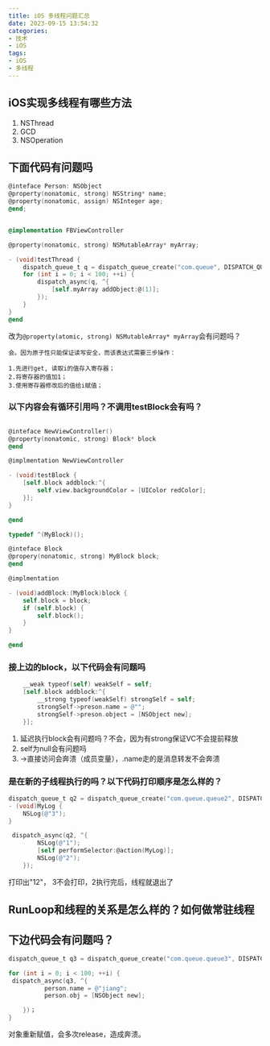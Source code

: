 ```yaml
---
title: iOS 多线程问题汇总
date: 2023-09-15 13:54:32
categories:
- 技术
- iOS
tags:
- iOS
- 多线程
---
```



## iOS实现多线程有哪些方法

1. NSThread
2. GCD
3. NSOperation


## 下面代码有问题吗

```Objective-C
@inteface Person: NSObject
@property(nonatomic, strong) NSString* name;
@property(nonatomic, assign) NSInteger age;
@end;


@implementation FBViewController

@property(nonatomic, strong) NSMutableArray* myArray;

- (void)testThread {
    dispatch_queue_t q = dispatch_queue_create("com.queue", DISPATCH_QUEUE_SERIAL);
    for (int i = 0; i < 100; ++i) {
        dispatch_async(q, ^{
            [self.myArray addObject:@(1)];
        });
    }
}
@end

```

改为``@property(atomic, strong) NSMutableArray* myArray``会有问题吗？

    会。因为原子性只能保证读写安全，而该表达式需要三步操作：

    1.先进行get, 读取i的值存入寄存器；
    2.将寄存器的值加1；
    3.使用寄存器修改后的值给i赋值；

### 以下内容会有循环引用吗？不调用testBlock会有吗？


```Objective-C

@inteface NewViewController()
@property(nonatomic, strong) Block* block
@end

@implmentation NewViewController

- (void)testBlock {
    [self.block addblock:^{
        self.view.backgroundColor = [UIColor redColor];
    }];
}

@end

typedef ^(MyBlock)();

@inteface Block
@propery(nonatomic, strong) MyBlock block;
@end

@implmentation

- (void)addBlock:(MyBlock)block {
    self.block = block;
    if (self.block) {
        self.block();
    }
}

@end
```

### 接上边的block，以下代码会有问题吗

```Objective-C
    __weak typeof(self) weakSelf = self;
    [self.block addblock:^{
        __strong typeof(weakSelf) strongSelf = self;
        strongSelf->preson.name = @"";
        strongSelf->preson.object = [NSObject new];
    }];
```

1. 延迟执行block会有问题吗？不会，因为有strong保证VC不会提前释放
2. self为null会有问题吗
3. ->直接访问会奔溃（成员变量），.name走的是消息转发不会奔溃


### 是在新的子线程执行的吗？以下代码打印顺序是怎么样的？

```Objective-C
dispatch_queue_t q2 = dispatch_queue_create("com.queue.queue2", DISPATCH_QUEUE_SERIAL);
- (void)MyLog {
    NSLog(@"3");
}

 dispatch_async(q2, ^{
        NSLog(@"1");
        [self performSelector:@action(MyLog)];
        NSLog(@"2");
    });
```

打印出"12"， 3不会打印，2执行完后，线程就退出了
## RunLoop和线程的关系是怎么样的？如何做常驻线程

## 下边代码会有问题吗？

```Objective-C
dispatch_queue_t q3 = dispatch_queue_create("com.queue.queue3", DISPATCH_QUEUE_SERIAL);

for (int i = 0; i < 100; ++i) {
 dispatch_async(q3, ^{
          person.name = @"jiang";
          person.obj = [NSObject new];

    })；
}
```

对象重新赋值，会多次release，造成奔溃。



